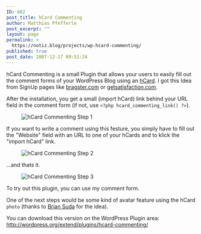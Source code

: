 ```yaml
---
ID: 682
post_title: hCard Commenting
author: Matthias Pfefferle
post_excerpt: ""
layout: page
permalink: >
  https://notiz.blog/projects/wp-hcard-commenting/
published: true
post_date: 2007-12-17 09:51:24
---
```

<!-- wp:paragraph -->
<p>hCard Commenting is a small Plugin that allows your users to easily fill out the comment forms of your WordPress Blog using an <a href="http://microformats.org/wiki/hCard">hCard</a>. I got this Idea from SignUp pages like <a href="https://www.bragster.com/signup">bragster.com</a> or <a href="http://getsatisfaction.com/people/new">getsatisfaction.com</a>.</p>
<!-- /wp:paragraph -->

<!-- wp:paragraph -->
<p>After the installation, you get a small (import hCard) link behind your URL field in the comment form (if not, use <code>&lt;?php hcard_commenting_link() ?&gt;</code>).</p>
<!-- /wp:paragraph -->

<!-- wp:image {"align":"center"} -->
<figure class="wp-block-image aligncenter"><img src="https://notiz.blog/wp-content/uploads/2008/01/hcard-commenting-step1.jpg" alt="hCard Commenting Step 1" /></figure>
<!-- /wp:image -->

<!-- wp:paragraph -->
<p>If you want to write a comment using this festure, you simply have to fill out the &quot;Website&quot; field with an URL to one of your hCards and to klick the &quot;import hCard&quot; link.</p>
<!-- /wp:paragraph -->

<!-- wp:image {"align":"center"} -->
<figure class="wp-block-image aligncenter"><img src="https://notiz.blog/wp-content/uploads/2008/01/hcard-commenting-step2.jpg" alt="hCard Commenting Step 2" /></figure>
<!-- /wp:image -->

<!-- wp:paragraph -->
<p>...and thats it.</p>
<!-- /wp:paragraph -->

<!-- wp:image {"align":"center"} -->
<figure class="wp-block-image aligncenter"><img src="https://notiz.blog/wp-content/uploads/2008/01/hcard-commenting-step3.jpg" alt="hCard Commenting Step 3" /></figure>
<!-- /wp:image -->

<!-- wp:paragraph -->
<p>To try out this plugin, you can use my comment form.</p>
<!-- /wp:paragraph -->

<!-- wp:paragraph -->
<p>One of the next steps would be some kind of avatar feature using the hCard <code>photo</code> (thanks to <a href="http://suda.co.uk">Brian Suda</a> for the idea).</p>
<!-- /wp:paragraph -->

<!-- wp:paragraph -->
<p>You can download this version on the WordPress Plugin area: <a href="http://wordpress.org/extend/plugins/hcard-commenting/">http://wordpress.org/extend/plugins/hcard-commenting/</a></p>
<!-- /wp:paragraph -->